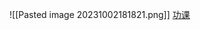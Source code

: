 ![[Pasted image 20231002181821.png]]
[功课](https://classroom.google.com/c/NDg1ODM0NTIxMDAz/m/NjE1NTcyMDAwOTU3/details)
